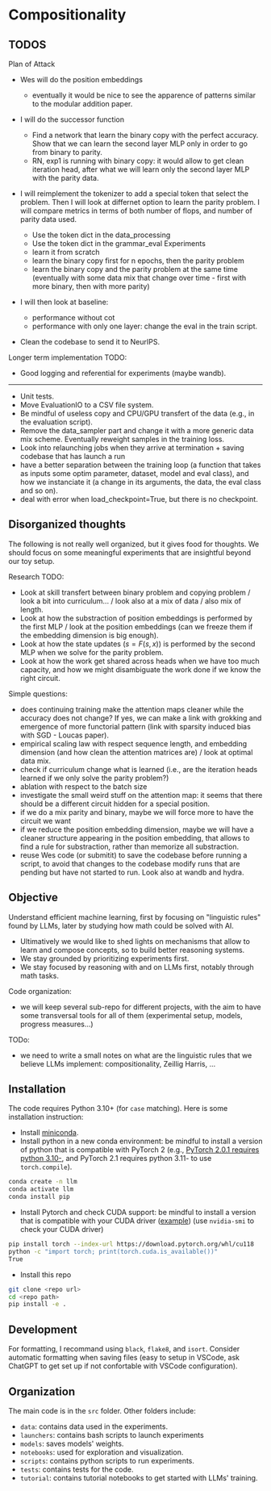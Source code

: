 # Compositionality 

## TODOS

Plan of Attack 
- Wes will do the position embeddings
    - eventually it would be nice to see the apparence of patterns similar to the modular addition paper.
- I will do the successor function
    - Find a network that learn the binary copy with the perfect accuracy. Show that we can learn the second layer MLP only in order to go from binary to parity.
    - RN, exp1 is running with binary copy: it would allow to get clean iteration head, after what we will learn only the second layer MLP with the parity data.

- I will reimplement the tokenizer to add a special token that select the problem. Then I will look at differnet option to learn the parity problem. I will compare metrics in terms of both number of flops, and number of parity data used.
    - Use the token dict in the data_processing
    - Use the token dict in the grammar_eval
Experiments
    - learn it from scratch
    - learn the binary copy first for n epochs, then the parity problem
    - learn the binary copy and the parity problem at the same time (eventually with some data mix that change over time - first with more binary, then with more parity)

- I will then look at baseline:
    - performance without cot
    - performance with only one layer: change the eval in the train script.

- Clean the codebase to send it to NeurIPS.

Longer term implementation TODO:
- Good logging and referential for experiments (maybe wandb).
---
- Unit tests.
- Move EvaluationIO to a CSV file system.
- Be mindful of useless copy and CPU/GPU transfert of the data (e.g., in the evaluation script).
- Remove the data_sampler part and change it with a more generic data mix scheme. Eventually reweight samples in the training loss.
- Look into relaunching jobs when they arrive at termination + saving codebase that has launch a run
- have a better separation between the training loop (a function that takes as inputs some optim parameter, dataset, model and eval class), and how we instanciate it (a change in its arguments, the data, the eval class and so on).
- deal with error when load_checkpoint=True, but there is no checkpoint.

## Disorganized thoughts 
The following is not really well organized, but it gives food for thoughts. We should focus on some meaningful experiments that are insightful beyond our toy setup.

Research TODO:
- Look at skill transfert between binary problem and copying problem / look a bit into curriculum... / look also at a mix of data / also mix of length.
- Look at how the substraction of position embeddings is performed by the first MLP / look at the position embeddings (can we freeze them if the embedding dimension is big enough).
- Look at how the state updates ($s = F(s, x)$) is performed by the second MLP when we solve for the parity problem.
- Look at how the work get shared across heads when we have too much capacity, and how we might disambiguate the work done if we know the right circuit.

Simple questions:
- does continuing training make the attention maps cleaner while the accuracy does not change? If yes, we can make a link with grokking and emergence of more functorial pattern (link with sparsity induced bias with SGD - Loucas paper).
- empirical scaling law with respect sequence length, and embedding dimension (and how clean the attention matrices are) / look at optimal data mix.
- check if curriculum change what is learned (i.e., are the iteration heads learned if we only solve the parity problem?)
- ablation with respect to the batch size
- investigate the small weird stuff on the attention map: it seems that there should be a different circuit hidden for a special position.
- if we do a mix parity and binary, maybe we will force more to have the circuit we want
- if we reduce the position embedding dimension, maybe we will have a cleaner structure appearing in the position embedding, that allows to find a rule for substraction, rather than memorize all substraction.
- reuse Wes code (or submitit) to save the codebase before running a script, to avoid that changes to the codebase modify runs that are pending but have not started to run. Look also at wandb and hydra.

## Objective

Understand efficient machine learning, first by focusing on "linguistic rules" found by LLMs, later by studying how math could be solved with AI.

- Ultimatively we would like to shed lights on mechanisms that allow to learn and compose concepts, so to build better reasoning systems.
- We stay grounded by prioritizing experiments first.
- We stay focused by reasoning with and on LLMs first, notably through math tasks.

Code organization:
- we will keep several sub-repo for different projects, with the aim to have some transversal tools for all of them (experimental setup, models, progress measures...)

TODo:
- we need to write a small notes on what are the linguistic rules that we believe LLMs implement: compositionality, Zeillig Harris, ...

## Installation

The code requires Python 3.10+ (for `case` matching).
Here is some installation instruction:
- Install [miniconda](https://docs.conda.io/projects/miniconda/en/latest/).
- Install python in a new conda environment: be mindful to install a version of python that is compatible with PyTorch 2 (e.g., [PyTorch 2.0.1 requires python 3.10-](https://github.com/pytorch/pytorch/blob/2_0_fix_docs/torch/_dynamo/eval_frame.py#L377), and PyTorch 2.1 requires python 3.11- to use `torch.compile`).
```bash
conda create -n llm
conda activate llm
conda install pip
```
- Install Pytorch and check CUDA support: be mindful to install a version that is compatible with your CUDA driver ([example](https://docs.nvidia.com/cuda/archive/12.1.0/cuda-toolkit-release-notes/)) (use `nvidia-smi` to check your CUDA driver)
```bash
pip install torch --index-url https://download.pytorch.org/whl/cu118
python -c "import torch; print(torch.cuda.is_available())"
True
```
- Install this repo
```bash
git clone <repo url>
cd <repo path>
pip install -e .
```

## Development
For formatting, I recommand using `black`, `flake8`, and `isort`.
Consider automatic formatting when saving files (easy to setup in VSCode, ask ChatGPT to get set up if not confortable with VSCode configuration).

## Organization
The main code is in the `src` folder.
Other folders include:
- `data`: contains data used in the experiments.
- `launchers`: contains bash scripts to launch experiments
- `models`: saves models' weights.
- `notebooks`: used for exploration and visualization.
- `scripts`: contains python scripts to run experiments.
- `tests`: contains tests for the code.
- `tutorial`: contains tutorial notebooks to get started with LLMs' training.
